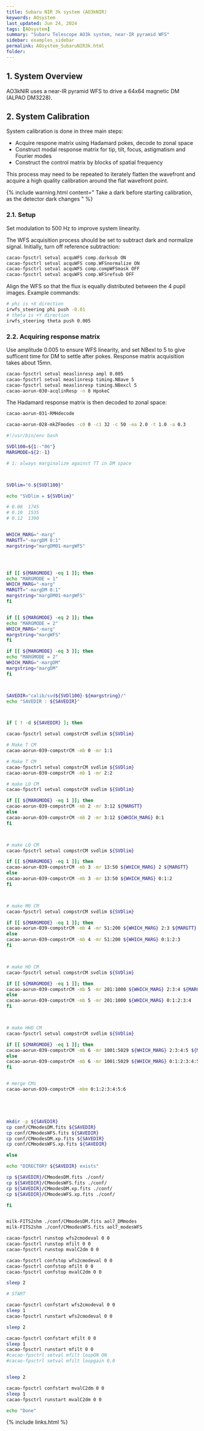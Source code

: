 ```yaml
---
title: Subaru NIR 3k system (AO3kNIR)
keywords: AOsystem
last_updated: Jun 24, 2024
tags: [AOsystem]
summary: "Subaru Telescope AO3k system, near-IR pyramid WFS"
sidebar: examples_sidebar
permalink: AOsystem_SubaruNIR3k.html
folder: 
---
```


## 1. System Overview

AO3kNIR uses a near-IR pyramid WFS to drive a 64x64 magnetic DM (ALPAO DM3228).



## 2. System Calibration


System calibration is done in three main steps:
- Acquire respone matrix using Hadamard pokes, decode to zonal space
- Construct modal response matrix for tip, tilt, focus, astigmatism and Fourier modes
- Construct the control matrix by blocks of spatial frequency

This process may need to be repeated to iterately flatten the wavefront and acquire a high quality calibration around the flat wavefront point.


{% include warning.html content="
Take a dark before starting calibration, as the detector dark changes
" %}


### 2.1. Setup

Set modulation to 500 Hz to improve system linearity.

The WFS acquisition process should be set to subtract dark and normalize signal. Initially, turn off reference subtraction:

```bash
cacao-fpsctrl setval acquWFS comp.darksub ON
cacao-fpsctrl setval acquWFS comp.WFSnormalize ON
cacao-fpsctrl setval acquWFS comp.compWFSmask OFF
cacao-fpsctrl setval acquWFS comp.WFSrefsub OFF
```

Align the WFS so that the flux is equally distributed between the 4 pupil images. Example commands:

```bash
# phi is +X direction
irwfs_steering phi push -0.01
# theta is +Y direction
irwfs_steering theta push 0.005
```



### 2.2. Acquiring response matrix



Use amplitude 0.005 to ensure WFS linearity, and set NBexl to 5 to give sufficent time for DM to settle after pokes. Response matrix acquisition takes about 15mn.

```bash
cacao-fpsctrl setval measlinresp ampl 0.005
cacao-fpsctrl setval measlinresp timing.NBave 5
cacao-fpsctrl setval measlinresp timing.NBexcl 5
cacao-aorun-030-acqlinResp -n 8 HpokeC
```

The Hadamard response matrix is then decoded to zonal space:

```bash
cacao-aorun-031-RMHdecode
```






```bash
cacao-aorun-028-mkZFmodes -c0 0 -c1 32 -c 50 -ea 2.0 -t 1.0 -a 0.3
```



```bash
#!/usr/bin/env bash

SVDl100=${1:-"06"}
MARGMODE=${2:-1}

# 1: always marginalize against TT in DM space



SVDlim="0.${SVDl100}"

echo "SVDlim = ${SVDlim}"

# 0.08  1745
# 0.10	1535
# 0.12  1390


WHICH_MARG="-marg"
MARGTT="-margDM 0:1"
margstring="margDM01-margWFS"




if [[ ${MARGMODE} -eq 1 ]]; then
echo "MARGMODE = 1"
WHICH_MARG="-marg"
MARGTT="-margDM 0:1"
margstring="margDM01-margWFS"
fi


if [[ ${MARGMODE} -eq 2 ]]; then
echo "MARGMODE = 2"
WHICH_MARG="-marg"
margstring="margWFS"
fi

if [[ ${MARGMODE} -eq 3 ]]; then
echo "MARGMODE = 2"
WHICH_MARG="-margDM"
margstring="margDM"
fi



SAVEDIR="calib/svd${SVDl100}-${margstring}/"
echo "SAVEDIR : ${SAVEDIR}"



if [ ! -d ${SAVEDIR} ]; then

cacao-fpsctrl setval compstrCM svdlim ${SVDlim}

# Make T CM
cacao-aorun-039-compstrCM -mb 0 -mr 1:1

# Make T CM
cacao-fpsctrl setval compstrCM svdlim ${SVDlim}
cacao-aorun-039-compstrCM -mb 1 -mr 2:2

# make LO CM
cacao-fpsctrl setval compstrCM svdlim ${SVDlim}

if [[ ${MARGMODE} -eq 1 ]]; then
cacao-aorun-039-compstrCM -mb 2 -mr 3:12 ${MARGTT}
else
cacao-aorun-039-compstrCM -mb 2 -mr 3:12 ${WHICH_MARG} 0:1
fi



# make LO CM
cacao-fpsctrl setval compstrCM svdlim ${SVDlim}

if [[ ${MARGMODE} -eq 1 ]]; then
cacao-aorun-039-compstrCM -mb 3 -mr 13:50 ${WHICH_MARG} 2 ${MARGTT}
else
cacao-aorun-039-compstrCM -mb 3 -mr 13:50 ${WHICH_MARG} 0:1:2
fi



# make MO CM
cacao-fpsctrl setval compstrCM svdlim ${SVDlim}

if [[ ${MARGMODE} -eq 1 ]]; then
cacao-aorun-039-compstrCM -mb 4 -mr 51:200 ${WHICH_MARG} 2:3 ${MARGTT}
else
cacao-aorun-039-compstrCM -mb 4 -mr 51:200 ${WHICH_MARG} 0:1:2:3
fi



# make HO CM
cacao-fpsctrl setval compstrCM svdlim ${SVDlim}

if [[ ${MARGMODE} -eq 1 ]]; then
cacao-aorun-039-compstrCM -mb 5 -mr 201:1000 ${WHICH_MARG} 2:3:4 ${MARGTT}
else
cacao-aorun-039-compstrCM -mb 5 -mr 201:1000 ${WHICH_MARG} 0:1:2:3:4
fi



# make HHO CM
cacao-fpsctrl setval compstrCM svdlim ${SVDlim}

if [[ ${MARGMODE} -eq 1 ]]; then
cacao-aorun-039-compstrCM -mb 6 -mr 1001:5029 ${WHICH_MARG} 2:3:4:5 ${MARGTT}
else
cacao-aorun-039-compstrCM -mb 6 -mr 1001:5029 ${WHICH_MARG} 0:1:2:3:4:5
fi


# merge CMs
cacao-aorun-039-compstrCM -mbm 0:1:2:3:4:5:6





mkdir -p ${SAVEDIR}
cp conf/CMmodesDM.fits ${SAVEDIR}
cp conf/CMmodesWFS.fits ${SAVEDIR}
cp conf/CMmodesDM.xp.fits ${SAVEDIR}
cp conf/CMmodesWFS.xp.fits ${SAVEDIR}

else

echo "DIRECTORY ${SAVEDIR} exists"

cp ${SAVEDIR}/CMmodesDM.fits ./conf/
cp ${SAVEDIR}/CMmodesWFS.fits ./conf/
cp ${SAVEDIR}/CMmodesDM.xp.fits ./conf/
cp ${SAVEDIR}/CMmodesWFS.xp.fits ./conf/

fi


milk-FITS2shm ./conf/CMmodesDM.fits aol7_DMmodes
milk-FITS2shm ./conf/CMmodesWFS.fits aol7_modesWFS

cacao-fpsctrl runstop wfs2cmodeval 0 0
cacao-fpsctrl runstop mfilt 0 0
cacao-fpsctrl runstop mvalC2dm 0 0

cacao-fpsctrl confstop wfs2cmodeval 0 0
cacao-fpsctrl confstop mfilt 0 0
cacao-fpsctrl confstop mvalC2dm 0 0

sleep 2

# START

cacao-fpsctrl confstart wfs2cmodeval 0 0
sleep 1
cacao-fpsctrl runstart wfs2cmodeval 0 0

sleep 2

cacao-fpsctrl confstart mfilt 0 0
sleep 1
cacao-fpsctrl runstart mfilt 0 0
#cacao-fpsctrl setval mfilt loopON ON
#cacao-fpsctrl setval mfilt loopgain 0.0


sleep 2

cacao-fpsctrl confstart mvalC2dm 0 0
sleep 1
cacao-fpsctrl runstart mvalC2dm 0 0

echo "Done"


```




{% include links.html %}

